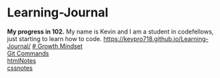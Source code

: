 # Learning-Journal
**My progress in 102.**
My name is Kevin and I am a student in codefellows, just starting to learn how to code.
https://kevpro718.github.io/Learning-Journal/
[# Growth Mindset](growth-mindset.md)  
[Git Commands](topicslearned.md)  
[htmlNotes](htmlNotes.md)  
[cssnotes](cssnotes.md)
